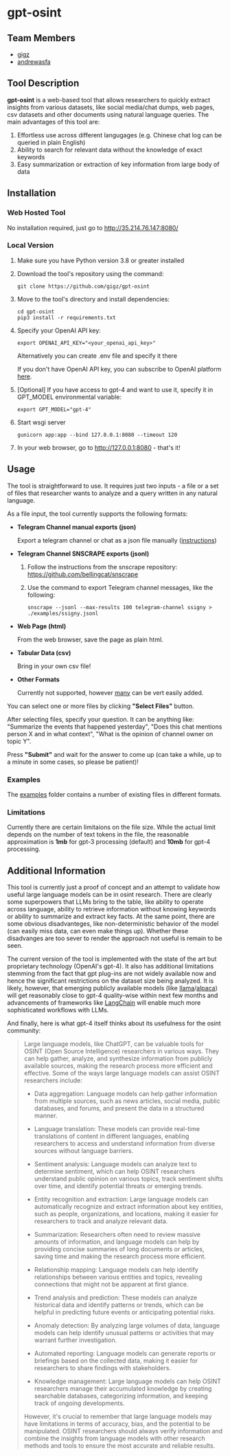 # gpt-osint
## Team Members
- <a href="https://github.com/gigz">gigz</a>
- <a href="https://github.com/andrewasfa">andrewasfa</a>

## Tool Description

**gpt-osint** is a web-based tool that allows researchers to quickly extract insights from various datasets, like social media/chat dumps, web pages, csv datasets and other documents using natural language queries. The main advantages of this tool are:
1. Effortless use across different langugages (e.g. Chinese chat log can be queried in plain English)
2. Ability to search for relevant data without the knowledge of exact keywords
3. Easy summarization or extraction of key information from large body of data

## Installation

### Web Hosted Tool

No installation required, just go to http://35.214.76.147:8080/

### Local Version

1.  Make sure you have Python version 3.8 or greater installed

2.  Download the tool's repository using the command:

        git clone https://github.com/gigz/gpt-osint

3.  Move to the tool's directory and install dependencies:

        cd gpt-osint
        pip3 install -r requirements.txt
        
4.  Specify your OpenAI API key:

        export OPENAI_API_KEY="<your_openai_api_key>"
       
    Alternatively you can create .env file and specify it there
    
    If you don't have OpenAI API key, you can subscribe to OpenAI platform <a href="https://platform.openai.com/">here</a>.

5.  [Optional] If you have access to gpt-4 and want to use it, specify it in GPT_MODEL environmental variable:

        export GPT_MODEL="gpt-4"
        
6.  Start wsgi server

        gunicorn app:app --bind 127.0.0.1:8080 --timeout 120
        
7.  In your web browser, go to http://127.0.0.1:8080 - that's it!

## Usage

The tool is straightforward to use. It requires just two inputs - a file or a set of files that researcher wants to analyze and a query written in any natural language.

As a file input, the tool currently supports the following formats:

- **Telegram Channel manual exports (json)**
 
  Export a telegram channel or chat as a json file manually (<a href="https://www.maketecheasier.com/export-telegram-chat-history">instructions</a>)

- **Telegram Channel SNSCRAPE exports (jsonl)**

  1. Follow the instructions from the snscrape repository: https://github.com/bellingcat/snscrape
  2. Use the command to export Telegram channel messages, like the following:

         snscrape --jsonl --max-results 100 telegram-channel ssigny > ./examples/ssigny.jsonl

- **Web Page (html)**
 
  From the web browser, save the page as plain html.

- **Tabular Data (csv)**
 
  Bring in your own csv file!

- **Other Formats**
 
  Currently not supported, however <a href="https://python.langchain.com/en/latest/modules/indexes/document_loaders.html">many</a> can be vert easily added.

You can select one or more files by clicking **"Select Files"** button.

After selecting files, specify your question. It can be anything like: "Summarize the events that happened yesterday", "Does this chat mentions person X and in what context", "What is the opinion of channel owner on topic Y".

Press **"Submit"** and wait for the answer to come up (can take a while, up to a minute in some cases, so please be patient)!

### Examples
The <a href="https://github.com/gigz/gpt-osint/tree/main/examples">examples</a> folder contains a number of existing files in different formats.

### Limitations

Currently there are certain limitaions on the file size. While the actual limit depends on the number of text tokens in the file, the reasonable approximation is **1mb** for gpt-3 processing (default) and **10mb** for gpt-4 processing.

## Additional Information

This tool is currently just a proof of concept and an attempt to validate how useful large language models can be in osint research. There are clearly some superpowers that LLMs bring to the table, like ability to operate across language, ability to retrieve information without knowing keywords or ability to summarize and extract key facts. At the same point, there are some obvious disadvanteges, like non-deterministic behavior of the model (can easily miss data, can even make things up). Whether these disadvanges are too sever to render the approach not useful is remain to be seen.

The current version of the tool is implemented with the state of the art but proprietary technology (OpenAI's gpt-4). It also has additional limitations stemming from the fact that gpt plug-ins are not widely available now and hence the significant restrictions on the dataset size being analyzed. It is likely, however, that emerging publicly available models (like <a href="https://ai.facebook.com/blog/large-language-model-llama-meta-ai/">llama</a>/<a href="https://crfm.stanford.edu/2023/03/13/alpaca.html">alpaca</a>) will get reasonably close to gpt-4 quality-wise within next few months and advancements of frameworks like <a href="https://python.langchain.com/en/latest/index.html">LangChain</a> will enable much more sophisticated workflows with LLMs.

And finally, here is what gpt-4 itself thinks about its usefulness for the osint community:

>Large language models, like ChatGPT, can be valuable tools for OSINT (Open Source Intelligence) researchers in various ways. They can help gather, analyze, and synthesize information from publicly available sources, making the research process more efficient and effective. Some of the ways large language models can assist OSINT researchers include:
>
>- Data aggregation: Language models can help gather information from multiple sources, such as news articles, social media, public databases, and forums, and present the data in a structured manner.
>
>- Language translation: These models can provide real-time translations of content in different languages, enabling researchers to access and understand information from diverse sources without language barriers.
>
>- Sentiment analysis: Language models can analyze text to determine sentiment, which can help OSINT researchers understand public opinion on various topics, track sentiment shifts over time, and identify potential threats or emerging trends.
>
>- Entity recognition and extraction: Large language models can automatically recognize and extract information about key entities, such as people, organizations, and locations, making it easier for researchers to track and analyze relevant data.
>
>- Summarization: Researchers often need to review massive amounts of information, and language models can help by providing concise summaries of long documents or articles, saving time and making the research process more efficient.
>
>- Relationship mapping: Language models can help identify relationships between various entities and topics, revealing connections that might not be apparent at first glance.
>
>- Trend analysis and prediction: These models can analyze historical data and identify patterns or trends, which can be helpful in predicting future events or anticipating potential risks.
>
>- Anomaly detection: By analyzing large volumes of data, language models can help identify unusual patterns or activities that may warrant further investigation.
>
>- Automated reporting: Language models can generate reports or briefings based on the collected data, making it easier for researchers to share findings with stakeholders.
>
>- Knowledge management: Large language models can help OSINT researchers manage their accumulated knowledge by creating searchable databases, categorizing information, and keeping track of ongoing developments.
>
>However, it's crucial to remember that large language models may have limitations in terms of accuracy, bias, and the potential to be manipulated. OSINT researchers should always verify information and combine the insights from language models with other research methods and tools to ensure the most accurate and reliable results.
